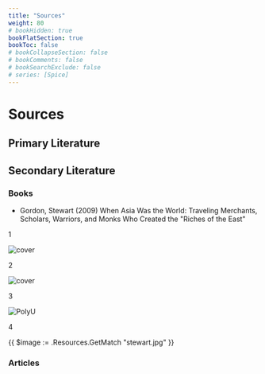 ```yaml
---
title: "Sources"
weight: 80
# bookHidden: true
bookFlatSection: true
bookToc: false
# bookCollapseSection: false
# bookComments: false
# bookSearchExclude: false
# series: [Spice]
---
```


# Sources

## Primary Literature

## Secondary Literature

### Books

* Gordon, Stewart (2009) When Asia Was the World: Traveling Merchants, Scholars, Warriors, and Monks Who Created the "Riches of the East"

1

![cover](/images/stewart.png)

2

![cover](/images/books/diogenes.jpg)

3

![PolyU](/images/univ-transparent.png)

4

{{ $image := .Resources.GetMatch "stewart.jpg" }}



### Articles